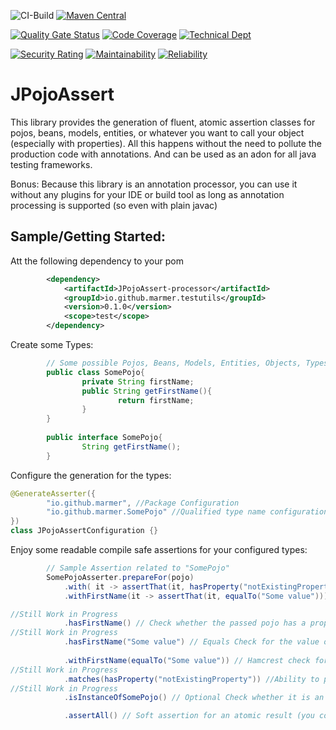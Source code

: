 ![CI-Build](https://github.com/marmer/JPojoAssert/workflows/CI-Build/badge.svg)
[![Maven Central](https://maven-badges.herokuapp.com/maven-central/io.github.marmer.testutils/JPojoAssert/badge.svg)](https://maven-badges.herokuapp.com/maven-central/io.github.marmer.testutils/JPojoAssert)
 
[![Quality Gate Status](https://sonarcloud.io/api/project_badges/measure?project=io.github.marmer.testutils:JPojoAssert&metric=alert_status)](https://sonarcloud.io/dashboard?id=io.github.marmer.testutils:JPojoAssert)
[![Code Coverage](https://sonarcloud.io/api/project_badges/measure?project=io.github.marmer.testutils:JPojoAssert&metric=coverage)](https://sonarcloud.io/component_measures?id=io.github.marmer.testutils:JPojoAssert&metric=Coverage)
[![Technical Dept](https://sonarcloud.io/api/project_badges/measure?project=io.github.marmer.testutils:JPojoAssert&metric=sqale_index)](https://sonarcloud.io/project/issues?facetMode=effort&id=io.github.marmer.testutils:JPojoAssert&resolved=false&types=CODE_SMELL)

[![Security Rating](https://sonarcloud.io/api/project_badges/measure?project=io.github.marmer.testutils:JPojoAssert&metric=security_rating)](https://sonarcloud.io/component_measures?id=io.github.marmer.testutils:JPojoAssert&metric=Security)
[![Maintainability](https://sonarcloud.io/api/project_badges/measure?project=io.github.marmer.testutils:JPojoAssert&metric=sqale_rating)](https://sonarcloud.io/component_measures?id=io.github.marmer.testutils:JPojoAssert&metric=Maintainability)
[![Reliability](https://sonarcloud.io/api/project_badges/measure?project=io.github.marmer.testutils:JPojoAssert&metric=reliability_rating)](https://sonarcloud.io/component_measures?id=io.github.marmer.testutils:JPojoAssert&metric=Reliability)

JPojoAssert
===========

This library provides the generation of fluent, atomic assertion classes for pojos, beans, models, entities, or whatever you want to call your object (especially with properties). All this happens without the need to pollute the production code with annotations. And can be used as an adon for all java testing frameworks.

Bonus: Because this library is an annotation processor, you can use it without any plugins for your IDE or build tool as long as annotation processing is supported (so even with plain javac) 

Sample/Getting Started:
-----------------------

Att the following dependency to your pom
```.xml
        <dependency>
            <artifactId>JPojoAssert-processor</artifactId>
            <groupId>io.github.marmer.testutils</groupId>
            <version>0.1.0</version>
            <scope>test</scope>
        </dependency>
```

Create some Types:
```java
        // Some possible Pojos, Beans, Models, Entities, Objects, Types, ...
        public class SomePojo{
                private String firstName;
                public String getFirstName(){
                        return firstName;
                }
        }
        
        public interface SomePojo{
                String getFirstName();
        }
```

Configure the generation for the types:
```.java
@GenerateAsserter({
        "io.github.marmer", //Package Configuration
        "io.github.marmer.SomePojo" //Qualified type name configuration
})
class JPojoAssertConfiguration {}
```

Enjoy some readable compile safe assertions for your configured types:
```java
        // Sample Assertion related to "SomePojo"        
        SomePojoAsserter.prepareFor(pojo)
            .with( it -> assertThat(it, hasProperty("notExistingProperty")) )  // Custom assertion related to the pojo itself (Here you can do annything and assert in any way you want. E.g. use assertThat from Hamcrest, AssertJ or Truth)
            .withFirstName(it -> assertThat(it, equalTo("Some value"))) // Custom assertion related to the property (Here you can do annything and assert in any way you want. E.g. use assertThat from Hamcrest, AssertJ or Truth) 

//Still Work in Progress
            .hasFirstName() // Check whether the passed pojo has a property
//Still Work in Progress
            .hasFirstName("Some value") // Equals Check for the value of the related property of the pojo
            
            .withFirstName(equalTo("Some value")) // Hamcrest check for the value of the related property of the pojo
//Still Work in Progress
            .matches(hasProperty("notExistingProperty")) //Ability to pass Hamcrest Matchers for the Pojo itself
//Still Work in Progress
            .isInstanceOfSomePojo() // Optional Check whether it is an instance related to the Base Class the Asserter was created of

            .assertAll() // Soft assertion for an atomic result (you could also use assertToFirstFail() to fail fast)
```
